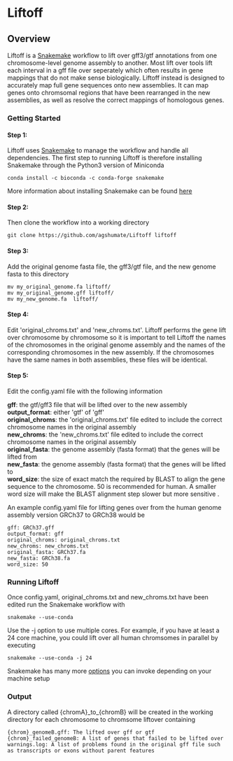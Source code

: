 # Liftoff
## Overview
Liftoff is a [Snakemake](https://snakemake.readthedocs.io/en/stable/) workflow to lift over gff3/gtf annotations from one chromosome-level genome assembly to another. Most lift over tools lift each interval in a gff file over seperately which often results in gene mappings that do not make sense biologically. Liftoff instead is designed to accurately map full gene sequences onto new assemblies. It can map genes onto chromsomal regions that have been rearranged in the new assemblies, as well as resolve the correct mappings of homologous genes.  

### Getting Started

#### Step 1:
Liftoff uses [Snakemake](https://snakemake.readthedocs.io/en/stable/) to manage the workflow and handle all dependencies. The first step to running Liftoff is therefore installing Snakemake through the Python3 version of Miniconda

```
conda install -c bioconda -c conda-forge snakemake
```

More information about installing Snakemake can be found [here](https://snakemake.readthedocs.io/en/stable/getting_started/installation.html)

#### Step 2: 
Then clone the workflow into a working directory 
```
git clone https://github.com/agshumate/Liftoff liftoff 
```

#### Step 3:
Add the original genome fasta file, the gff3/gtf file, and the new genome fasta to this directory 
```
mv my_original_genome.fa liftoff/
mv my_original_genome.gff liftoff/
mv my_new_genome.fa  liftoff/
```

#### Step 4:
Edit 'original_chroms.txt' and 'new_chroms.txt'.  Liftoff performs the gene lift over chromosome by chromosome so it is important to tell Liftoff the names of the chromosomes in the original genome assembly and the names of the corresponding chromosomes in the new assembly. If the chromosomes have the same names in both assemblies, these files will be identical.

#### Step 5:
Edit the config.yaml file with the following information

**gff**: the gtf/gff3 file that will be lifted over to the new assembly  
**output_format**: either 'gtf' of 'gff'  
**original_chroms**: the 'original_chroms.txt' file edited to include the correct chromosome names in the original assembly  
**new_chroms**: the 'new_chroms.txt' file edited to include the correct chromosome names in the original assembly  
**original_fasta**: the genome assembly (fasta format) that the genes will be lifted from   
**new_fasta**: the genome assembly (fasta format) that the genes will be lifted to   
**word_size**: the size of exact match the required by BLAST to align the gene sequence to the chromosome. 50 is recommended for human. A smaller word size will make the BLAST alignment step slower but more sensitive . 

An example config.yaml file for lifting genes over from the human genome assembly version GRCh37 to GRCh38 would be 
```
gff: GRCh37.gff
output_format: gff
original_chroms: original_chroms.txt
new_chroms: new_chroms.txt
original_fasta: GRCh37.fa
new_fasta: GRCh38.fa
word_size: 50
```
### Running Liftoff
Once config.yaml, original_chroms.txt and new_chroms.txt have been edited run the Snakemake workflow with
```
snakemake --use-conda
``` 
Use the -j option to use multiple cores. For example, if you have at least a 24 core machine, you could lift over all human chromsomes in parallel by executing 

```
snakemake --use-conda -j 24
```
Snakemake has many more [options](https://snakemake.readthedocs.io/en/stable/executable.html) you can invoke depending on your machine setup 

### Output
A directory called {chromA}\_to\_{chromB} will be created in the working directory for each chromosome to chromsome liftover containing   
```
{chrom}_genomeB.gff: The lifted over gff or gtf  
{chrom}_failed_genomeB: A list of genes that failed to be lifted over  
warnings.log: A list of problems found in the original gff file such as transcripts or exons without parent features  
```
